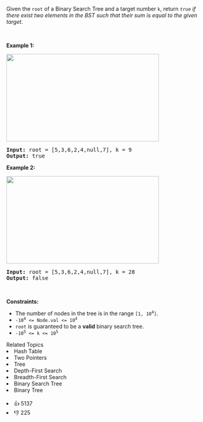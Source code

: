 <p>Given the <code>root</code> of a Binary Search Tree and a target number <code>k</code>, return <em><code>true</code> if there exist two elements in the BST such that their sum is equal to the given target</em>.</p>

<p>&nbsp;</p> 
<p><strong>Example 1:</strong></p> 
<img alt="" src="https://assets.leetcode.com/uploads/2020/09/21/sum_tree_1.jpg" style="width: 400px; height: 229px;" /> 
<pre>
<strong>Input:</strong> root = [5,3,6,2,4,null,7], k = 9
<strong>Output:</strong> true
</pre>

<p><strong>Example 2:</strong></p> 
<img alt="" src="https://assets.leetcode.com/uploads/2020/09/21/sum_tree_2.jpg" style="width: 400px; height: 229px;" /> 
<pre>
<strong>Input:</strong> root = [5,3,6,2,4,null,7], k = 28
<strong>Output:</strong> false
</pre>

<p>&nbsp;</p> 
<p><strong>Constraints:</strong></p>

<ul> 
 <li>The number of nodes in the tree is in the range <code>[1, 10<sup>4</sup>]</code>.</li> 
 <li><code>-10<sup>4</sup>&nbsp;&lt;= Node.val &lt;= 10<sup>4</sup></code></li> 
 <li><code>root</code> is guaranteed to be a <strong>valid</strong> binary search tree.</li> 
 <li><code>-10<sup>5</sup>&nbsp;&lt;= k &lt;= 10<sup>5</sup></code></li> 
</ul>

<div><div>Related Topics</div><div><li>Hash Table</li><li>Two Pointers</li><li>Tree</li><li>Depth-First Search</li><li>Breadth-First Search</li><li>Binary Search Tree</li><li>Binary Tree</li></div></div><br><div><li>👍 5137</li><li>👎 225</li></div>